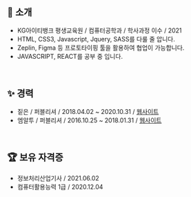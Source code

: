 🌴 소개
---
* KG아이티뱅크 평생교육원 / 컴퓨터공학과 / 학사과정 이수 / 2021
* HTML, CSS3, Javascript, Jquery, SASS를 다룰 줄 압니다.
* Zeplin, Figma 등 프로토타이핑 툴을 활용하여 협업이 가능합니다.
* JAVASCRIPT, REACT를 공부 중 입니다.

<br>

✨ 경력
---
* 짙은 / 퍼블리셔 / 2018.04.02 ~ 2020.10.31 / <a href="http://www.ziten.co.kr/html/" target="_blank" title="새창으로 열림">웹사이트</a>
* 엠알투 / 퍼블리셔 / 2016.10.25 ~ 2018.01.31 / <a href="https://mrromance.co.kr/digital/digital.php" target="_blank" title="새창으로 열림">웹사이트</a>

<br>

🏆 보유 자격증
---
* 정보처리산업기사 / 2021.06.02
* 컴퓨터활용능력 1급 / 2020.12.04 
